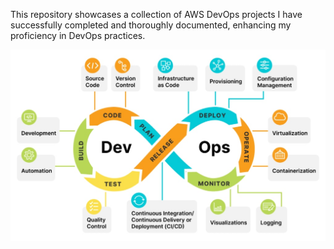 This repository showcases a collection of AWS DevOps projects I have successfully completed and thoroughly documented, enhancing my proficiency in DevOps practices.

![LifeCycle](DevOps-Lifecycle.jpg)
